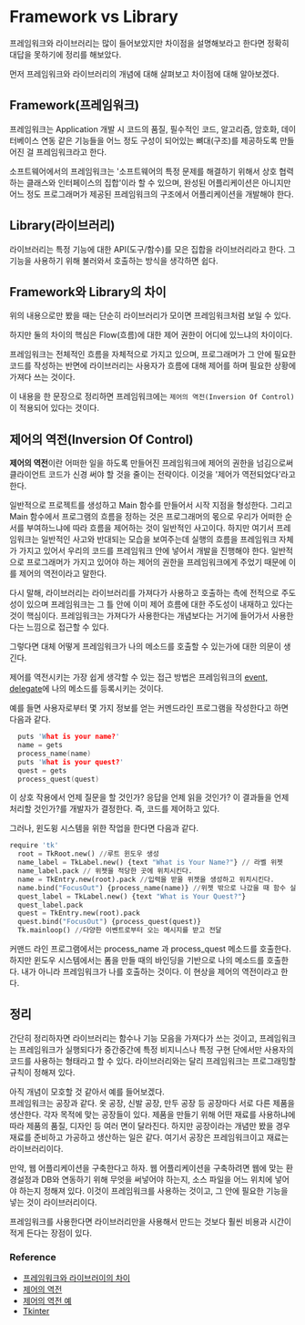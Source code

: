 # Framework vs Library

프레임워크와 라이브러리는 많이 들어보았지만 차이점을 설명해보라고 한다면 정확히 대답을 못하기에 정리를 해보았다.

먼저 프레임워크와 라이브러리의 개념에 대해 살펴보고 차이점에 대해 알아보겠다.

## Framework(프레임워크)
프레임워크는 Application 개발 시 코드의 품질, 필수적인 코드, 알고리즘, 암호화, 데이터베이스 연동 같은 기능들을 어느 정도 구성이 되어있는 뼈대(구조)를 제공하도록 만들어진 걸 프레임워크라고 한다.

소프트웨어에서의 프레임워크는 '소프트웨어의 특정 문제를 해결하기 위해서 상호 협력하는 클래스와 인터페이스의 집합'이라 할 수 있으며, 완성된 어플리케이션은 아니지만 어느 정도 프로그래머가 제공된 프레임워크의 구조에서 어플리케이션을 개발해야 한다.

## Library(라이브러리)
라이브러리는  특정 기능에 대한 API(도구/함수)를 모은 집합을 라이브러리라고 한다.
그 기능을 사용하기 위해 불러와서 호출하는 방식을 생각하면 쉽다.

## Framework와 Library의 차이
위의 내용으로만 봤을 때는 단순히 라이브러리가 모이면 프레임워크처럼 보일 수 있다.

하지만 둘의 차이의 핵심은 Flow(흐름)에 대한 제어 권한이 어디에 있느냐의 차이이다.

프레임워크는 전체적인 흐름을 자체적으로 가지고 있으며, 프로그래머가 그 안에 필요한 코드를 작성하는 반면에 라이브러리는 사용자가 흐름에 대해 제어를 하며 필요한 상황에 가져다 쓰는 것이다. 

이 내용을 한 문장으로 정리하면 프레임워크에는 ` 제어의 역전(Inversion Of Control) `이 적용되어 있다는 것이다.

## 제어의 역전(Inversion Of Control)

**제어의 역전**이란 어떠한 일을 하도록 만들어진 프레임워크에 제어의 권한을 넘김으로써 클라이언트 코드가 신경 써야 할 것을 줄이는 전략이다. 이것을 '제어가 역전되었다'라고 한다. 

일반적으로 프로젝트를 생성하고 Main 함수를 만들어서 시작 지점을 형성한다. 그리고 Main 함수에서 프로그램의 흐름을 정하는 것은 프로그래머의 몫으로 우리가 어떠한 순서를 부여하느냐에 따라 흐름을 제어하는 것이 일반적인 사고이다.
하지만 여기서 프레임워크는 일반적인 사고와 반대되는 모습을 보여주는데 실행의 흐름을 프레임워크 자체가 가지고 있어서 우리의 코드를 프레임워크 안에 넣어서 개발을 진행해야 한다. 
일반적으로 프로그래머가 가지고 있어야 하는 제어의 권한을 프레임워크에게 주었기 때문에 이를 제어의 역전이라고 말한다. 

다시 말해, 라이브러리는 라이브러리를 가져다가 사용하고 호출하는 측에 전적으로 주도성이 있으며 프레임워크는 그 틀 안에 이미 제어 흐름에 대한 주도성이 내재하고 있다는 것이 핵심이다.
프레임워크는 가져다가 사용한다는 개념보다는 거기에 들어가서 사용한다는 느낌으로 접근할 수 있다.

그렇다면 대체 어떻게 프레임워크가 나의 메소드를 호출할 수 있는가에 대한 의문이 생긴다.

제어를 역전시키는 가장 쉽게 생각할 수 있는 접근 방법은 프레임워크의 [event, delegate](https://blog.hexabrain.net/151)에 나의 메소드를 등록시키는 것이다.

예를 들면 사용자로부터 몇 가지 정보를 얻는 커멘드라인 프로그램을 작성한다고 하면 다음과 같다.

~~~ c++
  puts 'What is your name?'
  name = gets
  process_name(name)
  puts 'What is your quest?'
  quest = gets
  process_quest(quest)
~~~

이 상호 작용에서 언제 질문을 할 것인가? 응답을 언제 읽을 것인가?  이 결과들을 언제 처리할 것인가?를 개발자가 결정한다. 즉, 코드를 제어하고 있다.

그러나, 윈도윙 시스템을 위한 작업을 한다면 다음과 같다. 
~~~ py
require 'tk'
  root = TkRoot.new() //루트 윈도우 생성
  name_label = TkLabel.new() {text "What is Your Name?"} // 라벨 위젯
  name_label.pack // 위젯을 적당한 곳에 위치시킨다.
  name = TkEntry.new(root).pack //입력을 받을 위젯을 생성하고 위치시킨다.
  name.bind("FocusOut") {process_name(name)} //위젯 밖으로 나갔을 때 함수 실행
  quest_label = TkLabel.new() {text "What is Your Quest?"}
  quest_label.pack
  quest = TkEntry.new(root).pack
  quest.bind("FocusOut") {process_quest(quest)}
  Tk.mainloop() //다양한 이벤트로부터 오는 메시지를 받고 전달
~~~

커맨드 라인 프로그램에서는  process_name 과 process_quest  메소드를 호출한다.
하지만 윈도우 시스템에서는 폼을 만들 때의 바인딩을 기반으로 나의 메소드를 호출한다. 내가 아니라 프레임워크가 나를 호출하는 것이다. 이 현상을 제어의 역전이라고 한다.

## 정리
간단히 정리하자면 라이브러리는 함수나 기능 모음을 가져다가 쓰는 것이고, 프레임워크는 프레임워크가 실행되다가 중간중간에 특정 비지니스나 특정 구현 단에서만 사용자의 코드를 사용하는 형태라고 할 수 있다.
라이브러리와는 달리 프레임워크는 프로그래밍할 규칙이 정해져 있다.

아직 개념이 모호할 것 같아서 예를 들어보겠다.  
프레임워크는 공장과 같다. 옷 공장, 신발 공장, 만두 공장 등 공장마다 서로 다른 제품을 생산한다. 각자 목적에 맞는 공장들이 있다.
제품을 만들기 위해 어떤 재료를 사용하냐에 따라 제품의 품질, 디자인 등 여러 면이 달라진다. 하지만 공장이라는 개념만 봤을 경우 재료를 준비하고 가공하고 생산하는 일은 같다. 여기서 공장은 프레임워크이고 재료는 라이브러리이다. 

만약, 웹 어플리케이션을 구축한다고 하자. 웹 어플리케이션을 구축하려면 웹에 맞는 환경설정과 DB와 연동하기 위해 무엇을 써넣어야 하는지, 소스 파일을 어느 위치에 넣어야 하는지 정해져 있다.
이것이 프레임워크를 사용하는 것이고, 그 안에 필요한 기능을 넣는 것이 라이브러리이다. 

프레임워크를 사용한다면 라이브러리만을 사용해서 만드는 것보다 훨씬 비용과 시간이 적게 든다는 장점이 있다. 


### Reference
- [프레임워크와 라이브러이의 차이](https://mangkyu.tistory.com/4)
- [제어의 역전](https://webclub.tistory.com/458)
- [제어의 역전 예](https://vandbt.tistory.com/43)
- [Tkinter](http://pythonstudy.xyz/python/article/120-Tkinter-소개)
